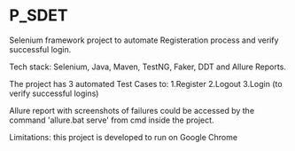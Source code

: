 # P_SDET

Selenium framework project to automate Registeration process and verify successful login.

Tech stack: Selenium, Java, Maven, TestNG, Faker, DDT and Allure Reports.

The project has 3 automated Test Cases to:
1.Register
2.Logout
3.Login (to verify successful logins)

Allure report with screenshots of failures could be accessed by the command 'allure.bat serve' from cmd inside the project.

Limitations: this project is developed to run on Google Chrome

